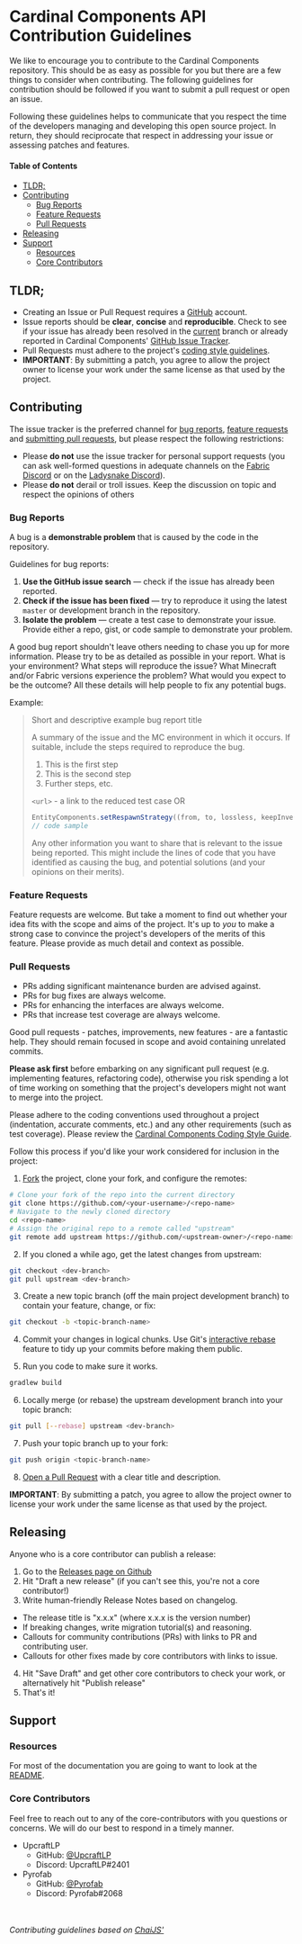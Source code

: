# Cardinal Components API Contribution Guidelines

We like to encourage you to contribute to the Cardinal Components repository.
This should be as easy as possible for you but there are a few things to consider when contributing.
The following guidelines for contribution should be followed if you want to submit a pull request or open an issue.

Following these guidelines helps to communicate that you respect the time of the developers managing and developing 
this open source project. In return, they should reciprocate that respect in addressing your issue or assessing patches and features.

#### Table of Contents

- [TLDR;](#tldr)
- [Contributing](#contributing)
  - [Bug Reports](#bugs)
  - [Feature Requests](#features)
  - [Pull Requests](#pull-requests)
- [Releasing](#releasing)
- [Support](#support)
  - [Resources](#resources)
  - [Core Contributors](#contributors)

<a name="tldr"></a>
## TLDR;

- Creating an Issue or Pull Request requires a [GitHub](http://github.com) account.
- Issue reports should be **clear**, **concise** and **reproducible**. Check to see if your issue has already been resolved in the [current](https://github.com/Ladysnake/Cardinal-Components-API) branch or already reported in Cardinal Components' [GitHub Issue Tracker](https://github.com/Ladysnake/Cardinal-Components-API/issues).
- Pull Requests must adhere to the project's [coding style guidelines](style.md).
- **IMPORTANT**: By submitting a patch, you agree to allow the project owner to license your work under the same license as that used by the project.



<a name="contributing"></a>
## Contributing

The issue tracker is the preferred channel for [bug reports](#bugs),
[feature requests](#features) and [submitting pull
requests](#pull-requests), but please respect the following restrictions:

* Please **do not** use the issue tracker for personal support requests (you
  can ask well-formed questions in adequate channels on the [Fabric Discord](https://discord.gg/v6v4pMv) or on the [Ladysnake Discord](https://discord.ladysnake.org)).
* Please **do not** derail or troll issues. Keep the discussion on topic and
  respect the opinions of others

<a name="bugs"></a>
### Bug Reports

A bug is a **demonstrable problem** that is caused by the code in the repository.

Guidelines for bug reports:

1. **Use the GitHub issue search** &mdash; check if the issue has already been reported.
2. **Check if the issue has been fixed** &mdash; try to reproduce it using the latest `master` or development branch in the repository.
3. **Isolate the problem** &mdash; create a test case to demonstrate your issue. Provide either a repo, gist, or code sample to demonstrate your problem.

A good bug report shouldn't leave others needing to chase you up for more information. Please try to be as detailed as possible in your report. 
What is your environment? What steps will reproduce the issue? What Minecraft and/or Fabric versions experience the problem? 
What would you expect to be the outcome? All these details will help people to fix any potential bugs.

Example:

> Short and descriptive example bug report title
>
> A summary of the issue and the MC environment in which it occurs. If suitable, include the steps required to reproduce the bug.
>
> 1. This is the first step
> 2. This is the second step
> 3. Further steps, etc.
>
> `<url>` - a link to the reduced test case OR
> ```java
> EntityComponents.setRespawnStrategy((from, to, lossless, keepInventory) -> {});
> // code sample
> ```
>
> Any other information you want to share that is relevant to the issue being reported. This might include the lines of code that you have identified as causing the bug, and potential solutions (and your opinions on their merits).

<a name="features"></a>
### Feature Requests

Feature requests are welcome. But take a moment to find out whether your idea fits with the scope and aims of the project. 
It's up to *you* to make a strong case to convince the project's developers of the merits of this feature. 
Please provide as much detail and context as possible.

<a name="pull-requests"></a>
### Pull Requests

- PRs adding significant maintenance burden are advised against.
- PRs for bug fixes are always welcome.
- PRs for enhancing the interfaces are always welcome.
- PRs that increase test coverage are always welcome.

Good pull requests - patches, improvements, new features - are a fantastic help. They should remain focused in scope and avoid containing unrelated commits.

**Please ask first** before embarking on any significant pull request (e.g. implementing features, refactoring code), 
otherwise you risk spending a lot of time working on something that the project's developers might not want to merge into the project.

Please adhere to the coding conventions used throughout a project (indentation, accurate comments, etc.) and any other requirements (such as test coverage). Please review the [Cardinal Components Coding Style Guide](style.md).

Follow this process if you'd like your work considered for inclusion in the project:

1. [Fork](http://help.github.com/fork-a-repo/) the project, clone your fork, and configure the remotes:

```bash
# Clone your fork of the repo into the current directory
git clone https://github.com/<your-username>/<repo-name>
# Navigate to the newly cloned directory
cd <repo-name>
# Assign the original repo to a remote called "upstream"
git remote add upstream https://github.com/<upstream-owner>/<repo-name>
```

2. If you cloned a while ago, get the latest changes from upstream:

```bash
git checkout <dev-branch>
git pull upstream <dev-branch>
```

3. Create a new topic branch (off the main project development branch) to contain your feature, change, or fix:

```bash
git checkout -b <topic-branch-name>
```

4. Commit your changes in logical chunks. Use Git's [interactive rebase](https://help.github.com/articles/interactive-rebase) feature to tidy up your commits before making them public.

5. Run you code to make sure it works.

```bash
gradlew build
```

6. Locally merge (or rebase) the upstream development branch into your topic branch:

```bash
git pull [--rebase] upstream <dev-branch>
```

7. Push your topic branch up to your fork:

```bash
git push origin <topic-branch-name>
```

8. [Open a Pull Request](https://help.github.com/articles/using-pull-requests/) with a clear title and description.

**IMPORTANT**: By submitting a patch, you agree to allow the project owner to license your work under the same license as that used by the project.

<a name="releasing"></a>
## Releasing

Anyone who is a core contributor can publish a release:

1. Go to the [Releases page on Github](https://github.com/Ladysnake/Cardinal-Components-API/releases)
2. Hit "Draft a new release" (if you can't see this, you're not a core contributor!)
3. Write human-friendly Release Notes based on changelog.
  - The release title is "x.x.x" (where x.x.x is the version number)
  - If breaking changes, write migration tutorial(s) and reasoning.
  - Callouts for community contributions (PRs) with links to PR and contributing user.
  - Callouts for other fixes made by core contributors with links to issue.
4. Hit "Save Draft" and get other core contributors to check your work, or alternatively hit "Publish release"
5. That's it!

<a name="support"></a>
## Support

<a name="resources"></a>
### Resources

For most of the documentation you are going to want to look at the [README](README.md).

<a name="contributors"></a>
### Core Contributors

Feel free to reach out to any of the core-contributors with you questions or concerns. We will do our best to respond in a timely manner.

- UpcraftLP
  - GitHub: [@UpcraftLP](https://github.com/UpcraftLP)
  - Discord: UpcraftLP#2401
- Pyrofab
  - GitHub: [@Pyrofab](https://github.com/Pyrofab/)
  - Discord: Pyrofab#2068
  
 
<br><br>
*Contributing guidelines based on [ChaiJS'](https://github.com/chaijs/chai/blob/master/CONTRIBUTING.md)*